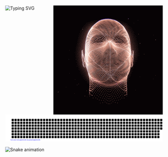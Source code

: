 
![Typing SVG](https://readme-typing-svg.herokuapp.com/?font=Kdam+Thmor+Pro&size=48&color=27F72B&width=500&height=500&lines=%3E%3E%3E%20+%20print(%22Hello%20World%20%20%22))
<img align="right" alt="GIF" src="c5f06cb3309393f3922761354b7304e3.gif" width="350"/>
<br><br><br>


![gitartwork](gitartwork.svg)



![Snake animation](https://github.com/khasanovmma/khasanovmma/blob/output/github-contribution-grid-snake.svg)
